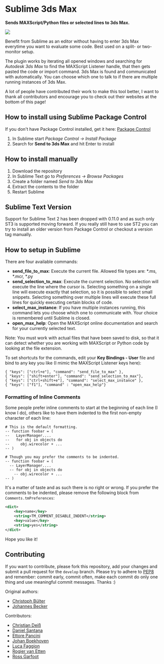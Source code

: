Sublime 3ds Max
===============

**Sends MAXScript/Python files or selected lines to 3ds Max.**

![](https://media.giphy.com/media/l4FGyySBwndeeloic/giphy.gif)

Benefit from Sublime as an editor without having to enter 3ds Max everytime you want to evaluate some code. Best used on a split- or two-monitor setup.

The plugin works by iterating all opened windows and searching for *Autodesk 3ds Max* to find the MAXScript Listener handle, that then gets pasted the code or import command. 3ds Max is found and communicated with automatically. You can choose which one to talk to if there are multiple running instances of 3ds Max.

A lot of people have contributed their work to make this tool better, I want to thank all contributors and encourage you to check out their websites at the bottom of this page!


How to install using Sublime Package Control
------------------
If you don't have Package Control installed, get it here: [Package Control](https://sublime.wbond.net/installation#st2)

1. In Sublime start *Package Control -> Install Package*
2. Search for **Send to 3ds Max** and hit Enter to install

How to install manually
------------------
1. Download the repository
2. In Sublime Text go to *Preferences -> Browse Packages*
3. Create a folder named *Send to 3ds Max*
4. Extract the contents to the folder
5. Restart Sublime


Sublime Text Version
------------------
Support for Sublime Text 2 has been dropped with 0.11.0 and as such only ST3 is supported moving forward. If you really still have to use ST2 you can try to install an older version from Package Control or checkout a version tag manually.


How to setup in Sublime
------------------
There are four available commands:

* **send_file_to_max**: Execute the current file. Allowed file types are: \*.ms, \*.mcr, \*.py
* **send_selection_to_max**: Execute the current selection. No selection will execute the line where the cursor is. Selecting something on a single line will execute exactly that selection, so it is possible to select small snippets. Selecting something over multiple lines will execute these full lines for quickly executing certain blocks of code.
* **select_max_instance**: If you have multiple instances running, this command lets you choose which one to communicate with. Your choice is remembered until Sublime is closed.
* **open_max_help**: Open the MAXScript online documentation and search for your currently selected text.

Note: You must work with actual files that have been saved to disk, so that it can detect whether you are working with MAXScript or Python code by looking at the file extension.

To set shortcuts for the commands, edit your **Key Bindings - User** file and bind to any key you like (I mimic the MAXScript Listener keys here):
```
{ "keys": ["ctrl+e"], "command": "send_file_to_max" },
{ "keys": ["shift+enter"], "command": "send_selection_to_max"},
{ "keys": ["ctrl+shift+e"], "command": "select_max_instance" },
{ "keys": ["f1"], "command" : "open_max_help"}
```


### Formatting of Inline Comments

Some people prefer inline comments to start at the beginning of each line (I know I do), others like to have them indented to the first non-empty character of each line:

```maxscript
# This is the default formatting.
-- function foobar = (
--   LayerManager....
--   for obj in objects do
--     obj.wirecolor + ...
-- )

# Though you may prefer the comments to be indented.
-- function foobar = (
  -- LayerManager....
  -- for obj in objects do
    -- obj.wirecolor + ...
-- )
```

It's a matter of taste and as such there is no right or wrong. If you prefer the comments to be indented, please remove the following block from `Comments.tmPreferences`:

```xml
<dict>
    <key>name</key>
    <string>TM_COMMENT_DISABLE_INDENT</string>
    <key>value</key>
    <string>yes</string>
</dict>
```

Hope you like it!


Contributing
------------

If you want to contribute, please fork this repository, add your changes and submit a pull request for the ``develop`` branch. Please try to adhere to [PEP8](https://www.python.org/dev/peps/pep-0008/) and remember: commit early, commit often, make each commit do only one thing and use meaningful commit messages. Thanks :)

Original authors:
* [Christoph Bülter](http://www.cbuelter.de)
* [Johannes Becker](http://alfastuff.wordpress.com)

Contributors:
* [Christian Deiß](http://de.linkedin.com/pub/christian-dei%C3%9F/2a/915/ba5)
* [Daniel Santana](http://github.com/dgsantana)
* [Ettore Pancini](http://bitbucket.org/epancini)
* [Johan Boekhoven](https://www.linkedin.com/in/johanboekhoven)
* [Luca Faggion](https://github.com/darkimage)
* [Rogier van Etten](http://twitter.com/captainkeytar)
* [Ross Garfoot](http://ross-g.github.io/)
